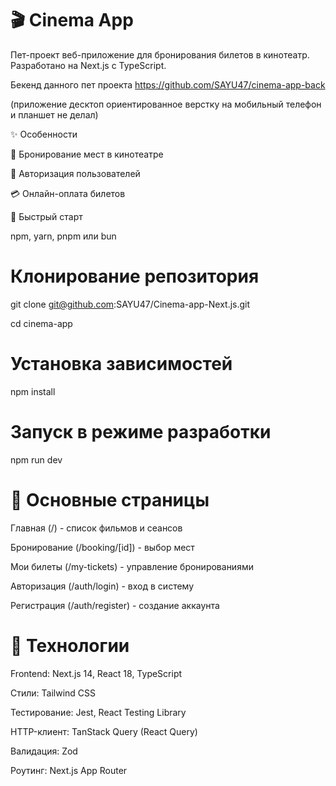 # 🎬 Cinema App

Пет-проект веб-приложение для бронирования билетов в кинотеатр. Разработано на Next.js с TypeScript.

Бекенд данного пет проекта https://github.com/SAYU47/cinema-app-back

(приложение десктоп ориентированное верстку на мобильный телефон и планшет не делал)

✨ Особенности

🎫 Бронирование мест в кинотеатре

🔐 Авторизация пользователей

💳 Онлайн-оплата билетов

🚀 Быстрый старт

npm, yarn, pnpm или bun

# Клонирование репозитория

git clone git@github.com:SAYU47/Cinema-app-Next.js.git

cd cinema-app

# Установка зависимостей

npm install

# Запуск в режиме разработки

npm run dev

# 🎯 Основные страницы

Главная (/) - список фильмов и сеансов

Бронирование (/booking/[id]) - выбор мест

Мои билеты (/my-tickets) - управление бронированиями

Авторизация (/auth/login) - вход в систему

Регистрация (/auth/register) - создание аккаунта

# 🔧 Технологии

Frontend: Next.js 14, React 18, TypeScript

Стили: Tailwind CSS

Тестирование: Jest, React Testing Library

HTTP-клиент: TanStack Query (React Query)

Валидация: Zod

Роутинг: Next.js App Router

